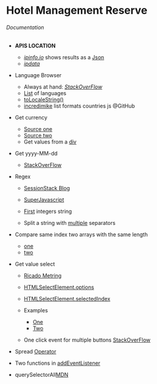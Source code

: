 # Hotel Management Reserve

###### Documentation

  * **APIS LOCATION**
    * [*ipinfo.io*](https://ipinfo.io) shows results as a [Json](https://ipinfo.io/json) 
    * [*ipdata*](https://ipdata.co)

  * Language Browser
    * Always at hand: [*StackOverFlow*](https://stackoverflow.com/questions/673905/best-way-to-determine-users-locale-within-browser)
    * [List](https://stackoverflow.com/questions/5580876/navigator-language-list-of-all-languages) of languages
    * [toLocaleString()](https://www.w3schools.com/jsref/jsref_tolocalestring.asp)
    * [incredimike](https://gist.github.com/incredimike/1469814) list formats countries js @GitHub

  * Get currency
    * [Source one](https://stackoverflow.com/questions/17003133/can-i-get-a-visitors-default-currency-symbol-with-javascript)
    * [Source two](https://stackoverflow.com/questions/44969852/javascript-number-tolocalestring-currency-without-currency-sign)
    * Get values from a [div](https://stackoverflow.com/questions/47508503/get-value-inside-div-javascript)
  

  * Get yyyy-MM-dd
    * [StackOverFlow](https://stackoverflow.com/questions/8040771/how-to-change-date-format-in-javascript)

  * Regex
    * [SessionStack Blog](https://blog.sessionstack.com/how-javascript-works-regular-expressions-regexp-e187e9082913)

    * [SuperJavascript](https://superjavascript.com/t/javascript-regex/)

    * [First](https://stackoverflow.com/questions/609574/get-the-first-integers-in-a-string-with-javascript) integers string

    * Split a string with [multiple](https://stackoverflow.com/questions/650022/how-do-i-split-a-string-with-multiple-separators-in-javascript) separators

  * Compare same index two arrays with the same length
    *  [one](https://stackoverflow.com/questions/49044317/compare-same-index-of-two-array-having-same-length/49044373)
    *  [two](https://stackoverflow.com/questions/34076624/combine-same-index-objects-of-two-arrays)

  * Get value select
    * [Ricado Metring](https://ricardometring.com/getting-the-value-of-a-select-in-javascript)
    * [HTMLSelectElement.options](https://developer.mozilla.org/en-US/docs/Web/API/HTMLSelectElement/options)
    * [HTMLSelectElement.selectedIndex](https://developer.mozilla.org/en-US/docs/Web/API/HTMLSelectElement/selectedIndex)
    * Examples
      * [One](https://www.it-swarm-es.com/es/javascript/obtenga-el-valor-seleccionado-en-la-lista-desplegable-usando-javascript/967312389/)
      * [Two](https://www.codegrepper.com/code-examples/javascript/get+value+of+selected+index+javascript)

    * One click event for multiple buttons [StackOverFlow](https://stackoverflow.com/questions/19545876/onclick-event-for-multiple-buttons)

  * Spread [Operator](https://developer.mozilla.org/en-US/docs/Web/JavaScript/Reference/Operators/Spread_syntax)

  * Two functions in [addEventListener](https://stackoverflow.com/questions/50742349/multiple-functions-on-add-event-listener)

  * querySelectorAll[MDN](https://developer.mozilla.org/en-US/docs/Web/API/Element/querySelectorAll)
    
